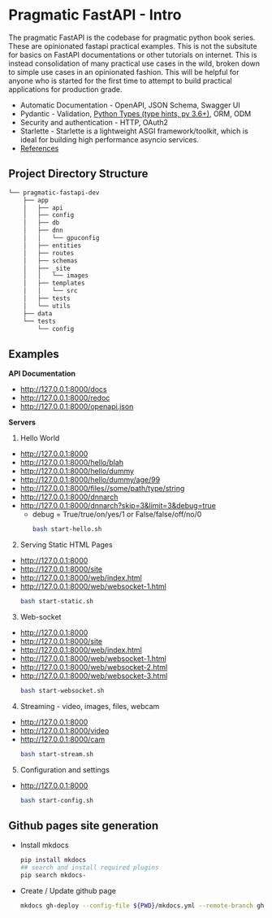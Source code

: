 # Pragmatic FastAPI - Intro

The pragmatic FastAPI is the codebase for pragmatic python book series. These are opinionated fastapi practical examples. This is not the subsitute for basics on FastAPI documentations or other tutorials on internet.
This is instead consolidation of many practical use cases in the wild, broken down to simple use cases in an opinionated fashion.
This will be helpful for anyone who is started for the first time to attempt to build practical applications for production grade.

* Automatic Documentation - OpenAPI, JSON Schema, Swagger UI
* Pydantic - Validation, [Python Types (type hints, py 3.6+)](https://fastapi.tiangolo.com/python-types/), ORM, ODM
* Security and authentication - HTTP, OAuth2
* Starlette - Starlette is a lightweight ASGI framework/toolkit, which is ideal for building high performance asyncio services.
* [References](REFERENCES.md)


## Project Directory Structure

```bash
└── pragmatic-fastapi-dev
    ├── app
    │   ├── api
    │   ├── config
    │   ├── db
    │   ├── dnn
    │   │   └── gpuconfig
    │   ├── entities
    │   ├── routes
    │   ├── schemas
    │   ├── _site
    │   │   └── images
    │   ├── templates
    │   │   └── src
    │   ├── tests
    │   └── utils
    ├── data
    └── tests
        └── config
```

## Examples


**API Documentation**

* http://127.0.0.1:8000/docs
* http://127.0.0.1:8000/redoc
* http://127.0.0.1:8000/openapi.json


**Servers**

1. Hello World
  * http://127.0.0.1:8000
  * http://127.0.0.1:8000/hello/blah
  * http://127.0.0.1:8000/hello/dummy
  * http://127.0.0.1:8000/hello/dummy/age/99
  * http://127.0.0.1:8000/files//some/path/type/string
  * http://127.0.0.1:8000/dnnarch
  * http://127.0.0.1:8000/dnnarch?skip=3&limit=3&debug=true
    * debug = True/true/on/yes/1 or False/false/off/no/0
        ```bash
        bash start-hello.sh
        ```
2. Serving Static HTML Pages
  * http://127.0.0.1:8000
  * http://127.0.0.1:8000/site
  * http://127.0.0.1:8000/web/index.html
  * http://127.0.0.1:8000/web/websocket-1.html
    ```bash
    bash start-static.sh
    ```
3. Web-socket
  * http://127.0.0.1:8000
  * http://127.0.0.1:8000/site
  * http://127.0.0.1:8000/web/index.html
  * http://127.0.0.1:8000/web/websocket-1.html
  * http://127.0.0.1:8000/web/websocket-2.html
  * http://127.0.0.1:8000/web/websocket-3.html
    ```bash
    bash start-websocket.sh
    ```
4. Streaming - video, images, files, webcam
  * http://127.0.0.1:8000
  * http://127.0.0.1:8000/video
  * http://127.0.0.1:8000/cam
    ```bash
    bash start-stream.sh
    ```
5. Configuration and settings
  * http://127.0.0.1:8000
    ```bash
    bash start-config.sh
    ```


## Github pages site generation

* Install mkdocs
    ```bash
    pip install mkdocs
    ## search and install required plugins
    pip search mkdocs-
    ```
* Create / Update github page
    ```bash
    mkdocs gh-deploy --config-file ${PWD}/mkdocs.yml --remote-branch gh-pages
    ```
